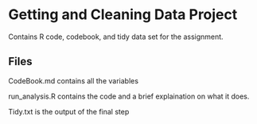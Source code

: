 # Getting and Cleaning Data Project

Contains R code, codebook, and tidy data set for the assignment.

## Files
CodeBook.md contains all the variables

run_analysis.R contains the code and a brief explaination on what it does.

Tidy.txt is the output of the final step
